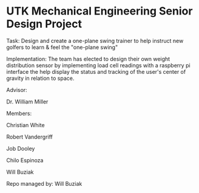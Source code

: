 # UTK Mechanical Engineering Senior Design Project

Task: Design and create a one-plane swing trainer to help instruct new golfers to learn
& feel the "one-plane swing"

Implementation: The team has elected to design their own weight distribution sensor by implementing load cell readings with a 
raspberry pi interface the help display the status and tracking of the user's center of gravity in relation to space.

Advisor:

Dr. William Miller

Members:

Christian White

Robert Vandergriff

Job Dooley

Chilo Espinoza

Will Buziak

Repo managed by: Will Buziak
